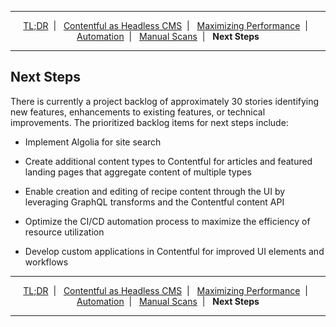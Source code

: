 <!--  -->

---

<p align="center">
  <a href="../README.md">TL;DR</a>&nbsp;&nbsp;|&nbsp;&nbsp;
  <a href="contentful.md">Contentful as Headless CMS</a>&nbsp;&nbsp;|&nbsp;&nbsp;
  <a href="performance.md">Maximizing Performance</a>&nbsp;&nbsp;|&nbsp;&nbsp;
  <a href="automation.md">Automation</a>&nbsp;&nbsp;|&nbsp;&nbsp;
  <a href="manual-scans.md">Manual Scans</a>&nbsp;&nbsp;|&nbsp;&nbsp;
  <strong>Next Steps</strong>
</p>

---

## Next Steps

There is currently a project backlog of approximately 30 stories identifying new features, enhancements to existing features, or technical improvements. The prioritized backlog items for next steps include:

- Implement Algolia for site search

- Create additional content types to Contentful for articles and featured landing pages that aggregate content of multiple types

- Enable creation and editing of recipe content through the UI by leveraging GraphQL transforms and the Contentful content API

- Optimize the CI/CD automation process to maximize the efficiency of resource utilization

- Develop custom applications in Contentful for improved UI elements and workflows

---

<p align="center">
  <a href="../README.md">TL;DR</a>&nbsp;&nbsp;|&nbsp;&nbsp;
  <a href="contentful.md">Contentful as Headless CMS</a>&nbsp;&nbsp;|&nbsp;&nbsp;
  <a href="performance.md">Maximizing Performance</a>&nbsp;&nbsp;|&nbsp;&nbsp;
  <a href="automation.md">Automation</a>&nbsp;&nbsp;|&nbsp;&nbsp;
  <a href="manual-scans.md">Manual Scans</a>&nbsp;&nbsp;|&nbsp;&nbsp;
  <strong>Next Steps</strong>
</p>

---
